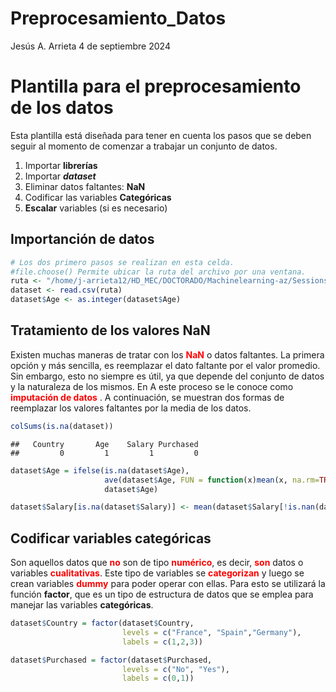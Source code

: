 Preprocesamiento_Datos
================
Jesús A. Arrieta
4 de septiembre 2024

# **Plantilla para el preprocesamiento de los datos**

Esta plantilla está diseñada para tener en cuenta los pasos que se deben
seguir al momento de comenzar a trabajar un conjunto de datos.

1.  Importar **librerías**
2.  Importar ***dataset***
3.  Eliminar datos faltantes: **NaN**
4.  Codificar las variables **Categóricas**
5.  **Escalar** variables (si es necesario)

## **Importanción de datos**

``` r
# Los dos primero pasos se realizan en esta celda.
#file.choose() Permite ubicar la ruta del archivo por una ventana.
ruta <- "/home/j-arrieta12/HD_MEC/DOCTORADO/Machinelearning-az/Sessions_Update/Part 1 - Data Preprocessing/Section 2 -------------------- Part 1 - Data Preprocessing --------------------/R/Data.csv"
dataset <- read.csv(ruta)
dataset$Age <- as.integer(dataset$Age)
```

## **Tratamiento de los valores NaN**

Existen muchas maneras de tratar con los
<span style="color:red">**NaN**</span> o datos faltantes. La primera
opción y más sencilla, es reemplazar el dato faltante por el valor
promedio. Sin embargo, esto no siempre es útil, ya que depende del
conjunto de datos y la naturaleza de los mismos. En A este proceso se le
conoce como <span style="color:red">**imputación de datos**</span> . A
continuación, se muestran dos formas de reemplazar los valores faltantes
por la media de los datos.

``` r
colSums(is.na(dataset))
```

    ##   Country       Age    Salary Purchased 
    ##         0         1         1         0

``` r
dataset$Age = ifelse(is.na(dataset$Age), 
                     ave(dataset$Age, FUN = function(x)mean(x, na.rm=TRUE)),
                     dataset$Age)

dataset$Salary[is.na(dataset$Salary)] <- mean(dataset$Salary[!is.nan(dataset$Salary)], na.rm = TRUE)
```

## **Codificar variables categóricas**

Son aquellos datos que <span style="color:red">**no**</span> son de tipo
<span style="color:red">**numérico**</span>, es decir,
<span style="color:red">**son**</span> datos o variables
<span style="color:red">**cualitativas**</span>. Este tipo de variables
se <span style="color:red">**categorizan**</span> y luego se crean
variables <span style="color:red">**dummy**</span> para poder operar con
ellas. Para esto se utilizará la función **factor**, que es un tipo de
estructura de datos que se emplea para manejar las variables
**categóricas**.

``` r
dataset$Country = factor(dataset$Country,
                         levels = c("France", "Spain","Germany"),
                         labels = c(1,2,3))

dataset$Purchased = factor(dataset$Purchased,
                         levels = c("No", "Yes"),
                         labels = c(0,1))
```
